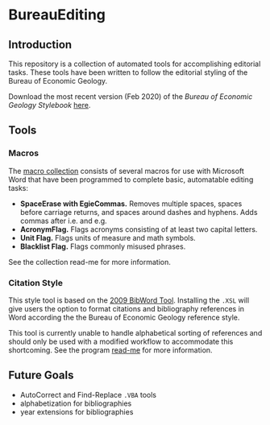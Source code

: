 # BureauEditing
## Introduction
This repository is a collection of automated tools for accomplishing editorial tasks. These tools have been written to follow the editorial styling of the Bureau of Economic Geology.

Download the most recent version (Feb 2020) of the *Bureau of Economic Geology Stylebook* [here](https://github.com/emnharris/BureauEditing/blob/master/Bureau-style-guide.pdf).

## Tools
### Macros
The [macro collection](https://github.com/emnharris/BureauEditing/tree/master/macros) consists of several macros for use with Microsoft Word that have been programmed to complete basic, automatable editing tasks:
* __SpaceErase with EgieCommas.__ Removes multiple spaces, spaces before carriage returns, and spaces around dashes and hyphens. Adds commas after i.e. and e.g.
* __AcronymFlag.__ Flags acronyms consisting of at least two capital letters.
* __Unit Flag.__ Flags units of measure and math symbols.
* __Blacklist Flag.__ Flags commonly misused phrases.

See the collection read-me for more information.

### Citation Style
This style tool is based on the [2009 BibWord Tool](https://archive.codeplex.com/?p=bibword). Installing the `.XSL` will give users the option to format citations and bibliography references in Word according the the Bureau of Economic Geology reference style.

This tool is currently unable to handle alphabetical sorting of references and should only be used with a modified workflow to accommodate this shortcoming. See the program [read-me](https://github.com/emnharris/BureauEditing/tree/master/citations) for more information.

## Future Goals
* AutoCorrect and Find-Replace `.VBA` tools
* alphabetization for bibliographies
* year extensions for bibliographies

